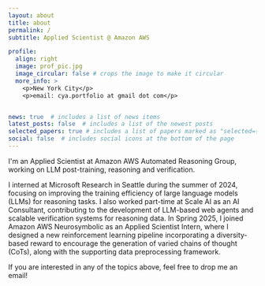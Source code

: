 ```yaml
---
layout: about
title: about
permalink: /
subtitle: Applied Scientist @ Amazon AWS

profile:
  align: right
  image: prof_pic.jpg
  image_circular: false # crops the image to make it circular
  more_info: >
    <p>New York City</p>
    <p>email: cya.portfolio at gmail dot com</p>


news: true  # includes a list of news items
latest_posts: false  # includes a list of the newest posts
selected_papers: true # includes a list of papers marked as "selected={true}"
social: false  # includes social icons at the bottom of the page
---
```


I'm an Applied Scientist at Amazon AWS Automated Reasoning Group, working on LLM post-training, reasoning and verification.

I interned at Microsoft Research in Seattle during the summer of 2024, focusing on improving the training efficiency of large language models (LLMs) for reasoning tasks. I also worked part-time at Scale AI as an AI Consultant, contributing to the development of LLM-based web agents and scalable verification systems for reasoning data. In Spring 2025, I joined Amazon AWS Neurosymbolic as an Applied Scientist Intern, where I designed a new reinforcement learning pipeline incorporating a diversity-based reward to encourage the generation of varied chains of thought (CoTs), along with the supporting data preprocessing framework.

If you are interested in any of the topics above, feel free to drop me an email!
